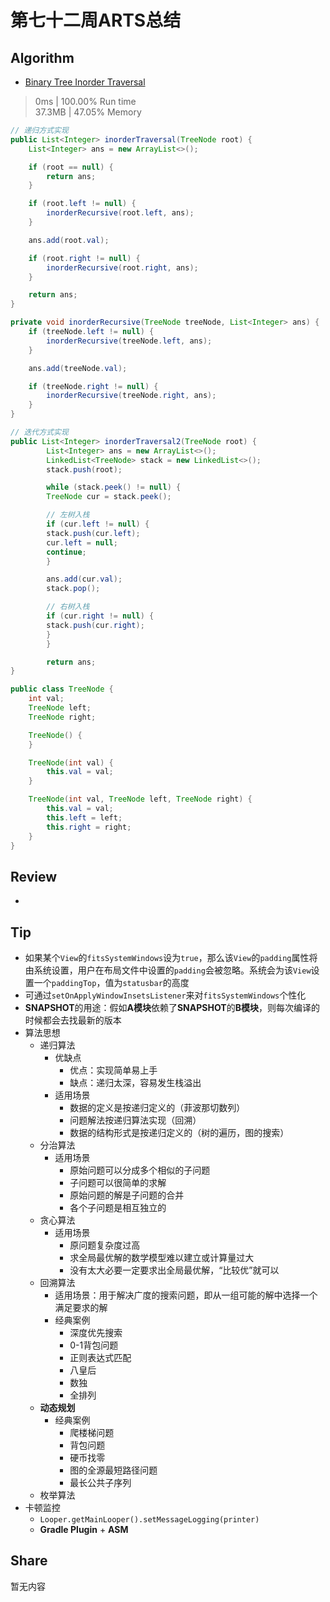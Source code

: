 # 第七十二周ARTS总结
## Algorithm
- [Binary Tree Inorder Traversal](https://leetcode.com/problems/binary-tree-inorder-traversal/)
> 0ms | 100.00% Run time  
> 37.3MB | 47.05% Memory
```java
// 递归方式实现
public List<Integer> inorderTraversal(TreeNode root) {
    List<Integer> ans = new ArrayList<>();

    if (root == null) {
        return ans;
    }

    if (root.left != null) {
        inorderRecursive(root.left, ans);
    }

    ans.add(root.val);

    if (root.right != null) {
        inorderRecursive(root.right, ans);
    }

    return ans;
}

private void inorderRecursive(TreeNode treeNode, List<Integer> ans) {
    if (treeNode.left != null) {
        inorderRecursive(treeNode.left, ans);
    }

    ans.add(treeNode.val);

    if (treeNode.right != null) {
        inorderRecursive(treeNode.right, ans);
    }
}

// 迭代方式实现
public List<Integer> inorderTraversal2(TreeNode root) {
        List<Integer> ans = new ArrayList<>();
        LinkedList<TreeNode> stack = new LinkedList<>();
        stack.push(root);

        while (stack.peek() != null) {
        TreeNode cur = stack.peek();

        // 左树入栈
        if (cur.left != null) {
        stack.push(cur.left);
        cur.left = null;
        continue;
        }

        ans.add(cur.val);
        stack.pop();

        // 右树入栈
        if (cur.right != null) {
        stack.push(cur.right);
        }
        }

        return ans;
}

public class TreeNode {
    int val;
    TreeNode left;
    TreeNode right;

    TreeNode() {
    }

    TreeNode(int val) {
        this.val = val;
    }

    TreeNode(int val, TreeNode left, TreeNode right) {
        this.val = val;
        this.left = left;
        this.right = right;
    }
}
```

## Review
- []()

## Tip
+ 如果某个`View`的`fitsSystemWindows`设为`true`，那么该`View`的`padding`属性将由系统设置，用户在布局文件中设置的`padding`会被忽略。系统会为该`View`设置一个`paddingTop`，值为`statusbar`的高度
+ 可通过`setOnApplyWindowInsetsListener`来对`fitsSystemWindows`个性化
+ **SNAPSHOT**的用途：假如**A模块**依赖了**SNAPSHOT**的**B模块**，则每次编译的时候都会去找最新的版本
+ 算法思想
    + 递归算法
        + 优缺点
            + 优点：实现简单易上手
            + 缺点：递归太深，容易发生栈溢出
        + 适用场景
            + 数据的定义是按递归定义的（菲波那切数列）
            + 问题解法按递归算法实现（回溯）
            + 数据的结构形式是按递归定义的（树的遍历，图的搜索）
    + 分治算法
        + 适用场景
            + 原始问题可以分成多个相似的子问题
            + 子问题可以很简单的求解
            + 原始问题的解是子问题的合并
            + 各个子问题是相互独立的
    + 贪心算法
        + 适用场景
            + 原问题复杂度过高
            + 求全局最优解的数学模型难以建立或计算量过大
            + 没有太大必要一定要求出全局最优解，“比较优”就可以
    + 回溯算法
        + 适用场景：用于解决广度的搜索问题，即从一组可能的解中选择一个满足要求的解
        + 经典案例
            + 深度优先搜索
            + 0-1背包问题
            + 正则表达式匹配
            + 八皇后
            + 数独
            + 全排列
    + **动态规划**
        + 经典案例
            + 爬楼梯问题
            + 背包问题
            + 硬币找零
            + 图的全源最短路径问题
            + 最长公共子序列
    + 枚举算法
+ 卡顿监控
    + `Looper.getMainLooper().setMessageLogging(printer)`
    + **Gradle Plugin** + **ASM**

## Share
暂无内容